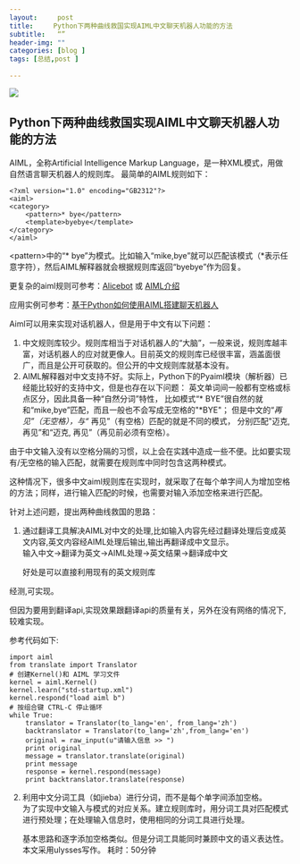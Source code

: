 ```yaml
---
layout:     post
title:     Python下两种曲线救国实现AIML中文聊天机器人功能的方法
subtitle:   “”
header-img: ""
categories: [blog ]
tags: [总结,post ]
 
---
```

![][image-1]
## Python下两种曲线救国实现AIML中文聊天机器人功能的方法
AIML，全称Artificial Intelligence Markup Language，是一种XML模式，用做自然语言聊天机器人的规则库。
最简单的AIML规则如下：

	<?xml version="1.0" encoding="GB2312"?>
	<aiml>
	<category>
	    <pattern>* bye</pattern>
	    <template>byebye</template>
	</category>
	</aiml>

\<pattern\>中的“\* bye”为模式。比如输入“mike,bye”就可以匹配该模式（\*表示任意字符），然后AIML解释器就会根据规则库返回“byebye”作为回复。

更复杂的aiml规则可参考：[Alicebot][1] 或 [AIML介绍][2]

应用实例可参考：[基于Python如何使用AIML搭建聊天机器人][3]

Aiml可以用来实现对话机器人，但是用于中文有以下问题：
1. 中文规则库较少。规则库相当于对话机器人的“大脑”，一般来说，规则库越丰富，对话机器人的应对就更像人。目前英文的规则库已经很丰富，涵盖面很广，而且是公开可获取的。但公开的中文规则库就基本没有。
2. AIML解释器对中文支持不好。实际上，Python下的Pyaiml模块（解析器）已经能比较好的支持中文，但是也存在以下问题：
	英文单词间一般都有空格或标点区分，因此具备一种“自然分词”特性，
	比如模式“\* BYE”很自然的就和“mike,bye”匹配，而且一般也不会写成无空格的"\*BYE"；
	但是中文的“*再见”（无空格），与“* 再见”（有空格）匹配的就是不同的模式，
	分别匹配"迈克,再见”和“迈克, 再见”（再见前必须有空格）。

由于中文输入没有以空格分隔的习惯，以上会在实践中造成一些不便。比如要实现有/无空格的输入匹配，就需要在规则库中同时包含这两种模式。

这种情况下，很多中文aiml规则库在实现时，就采取了在每个单字间人为增加空格的方法；同样，进行输入匹配的时候，也需要对输入添加空格来进行匹配。

针对上述问题，提出两种曲线救国的思路：
1. 通过翻译工具解决AIML对中文的处理,比如输入内容先经过翻译处理后变成英文内容,英文内容经AIML处理后输出,输出再翻译成中文显示。  
	输入中文-\>翻译为英文-\>AIML处理-\>英文结果-\>翻译成中文  

	好处是可以直接利用现有的英文规则库

经测,可实现。  
  
但因为要用到翻译api,实现效果跟翻译api的质量有关，另外在没有网络的情况下,较难实现。  
  
参考代码如下:  

 
	import aiml
	from translate import Translator
	# 创建Kernel()和 AIML 学习文件
	kernel = aiml.Kernel()
	kernel.learn("std-startup.xml")
	kernel.respond("load aiml b")
	# 按组合键 CTRL-C 停止循环
	while True:
	    translator = Translator(to_lang='en', from_lang='zh')
	    backtranslator = Translator(to_lang='zh',from_lang='en')
	    original = raw_input(u"请输入信息 >> ")
	    print original
	    message = translator.translate(original)
	    print message
	    response = kernel.respond(message)
	    print backtranslator.translate(response)



2. 利用中文分词工具（如jieba）进行分词，而不是每个单字间添加空格。  
	为了实现中文输入与模式的对应关系。建立规则库时，用分词工具对匹配模式进行预处理；在处理输入信息时，使用相同的分词工具进行处理。

	基本思路和逐字添加空格类似。但是分词工具能同时兼顾中文的语义表达性。
本文采用ulysses写作。
耗时：50分钟

[1]:	www.alicebot.org/aiml.html
[2]:	http://www.w3ii.com/aiml/aiml_introduction.html
[3]:	http://www.lai18.com/content/5447412.html

[image-1]:	http://git.writelab.cn/images/alicebot.jpg